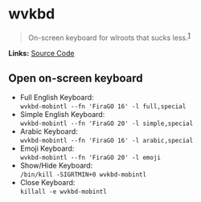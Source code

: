 # wvkbd

> On-screen keyboard for wlroots that sucks less.<sup>[1][desc]</sup>

**Links:** [Source Code]

## Open on-screen keyboard

- Full English Keyboard:\
  `wvkbd-mobintl --fn 'FiraGO 16' -l full,special`
- Simple English Keyboard:\
  `wvkbd-mobintl --fn 'FiraGO 20' -l simple,special`
- Arabic Keyboard:\
  `wvkbd-mobintl --fn 'FiraGO 16' -l arabic,special`
- Emoji Key<F10>board:\
  `wvkbd-mobintl --fn 'FiraGO 20' -l emoji`
- Show/Hide Keyboard:\
  `/bin/kill -SIGRTMIN+0 wvkbd-mobintl`
- Close Keyboard:\
  `killall -e wvkbd-mobintl`

[desc]: https://git.sr.ht/~proycon/wvkbd
[source code]: https://git.sr.ht/~proycon/wvkbd

